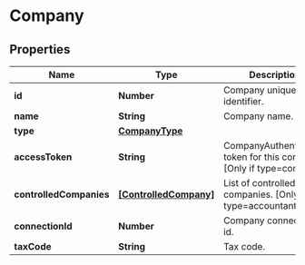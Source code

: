 # Company

## Properties

Name | Type | Description | Notes
------------ | ------------- | ------------- | -------------
**id** | **Number** | Company unique identifier. | [optional] 
**name** | **String** | Company name. | [optional] 
**type** | [**CompanyType**](CompanyType.md) |  | [optional] 
**accessToken** | **String** | CompanyAuthentication token for this company. [Only if type&#x3D;company] | [optional] 
**controlledCompanies** | [**[ControlledCompany]**](ControlledCompany.md) | List of controlled companies. [Only if type&#x3D;accountant] | [optional] 
**connectionId** | **Number** | Company connection id. | [optional] 
**taxCode** | **String** | Tax code. | [optional] 


